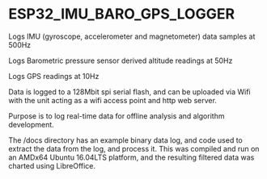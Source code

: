 # ESP32_IMU_BARO_GPS_LOGGER

Logs IMU (gyroscope, accelerometer and magnetometer) data samples at 500Hz

Logs Barometric pressure sensor derived altitude readings at 50Hz

Logs GPS readings at 10Hz

Data is logged to a 128Mbit spi serial flash, and can be uploaded via Wifi with the unit acting as a wifi access point and http web server.

Purpose is to log real-time data for offline analysis and algorithm development.

The /docs directory has an example binary data log, and code used to extract the data from the log, and process it. This was compiled and run on an AMDx64 Ubuntu 16.04LTS platform, and the resulting filtered data was charted using LibreOffice.
